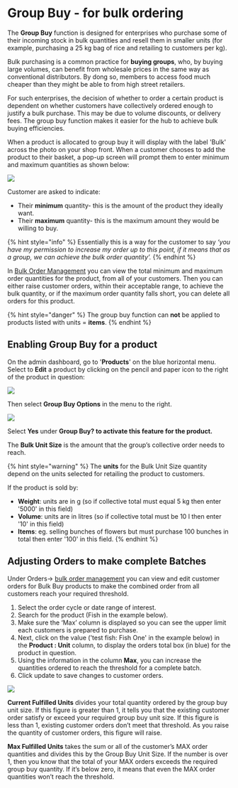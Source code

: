 # Group Buy - for bulk ordering

The **Group Buy** function is designed for enterprises who purchase some of their incoming stock in bulk quantities and resell them in smaller units \(for example, purchasing a 25 kg bag of rice and retailing to customers per kg\).

Bulk purchasing is a common practice for **buying groups**, who, by buying large volumes, can benefit from wholesale prices in the same way as conventional distributors.  By dong so, members to access food much cheaper than they might be able to from high street retailers. 

For such enterprises, the decision of whether to order a certain product is dependent on whether customers have collectively ordered enough to justify a bulk purchase. This may be due to volume discounts, or delivery fees. The group buy function makes it easier for the hub to achieve bulk buying efficiencies.

When a product is allocated to group buy it will display with the label 'Bulk' across the photo on your shop front. When a customer chooses to add the product to their basket, a pop-up screen will prompt them to enter minimum and maximum quantities as shown below:

![](../../.gitbook/assets/bulkbuy.gif)

Customer are asked to indicate:

* Their **minimum** quantity- this is the amount of the product they ideally want.
* Their **maximum** quantity- this is the maximum amount they would be willing to buy.

{% hint style="info" %}
Essentially this is a way for the customer to say _‘you have my permission to increase my order up to this point, if it means that as a group, we can achieve the bulk order quantity’._
{% endhint %}

In [Bulk Order Management](../orders/view-orders.md#bulk-order-management) you can view the total minimum and maximum order quantities for the product, from all of your customers. Then you can either raise customer orders, within their acceptable range, to achieve the bulk quantity, or if the maximum order quantity falls short, you can delete all orders for this product.

{% hint style="danger" %}
The group buy function can **not** be applied to products listed with units = **items**.
{% endhint %}

## Enabling Group Buy for a product

On the admin dashboard, go to '**Products**' on the blue horizontal menu.  Select to **Edit** a product by clicking on the pencil and paper icon to the right of the product in question:

![](../../.gitbook/assets/productedit.jpg)

Then select **Group Buy Options** in the menu to the right.

![](../../.gitbook/assets/groupbuy.jpg)

Select **Yes** under **Group Buy? to activate this feature for the product.**

The **Bulk Unit Size** is the amount that the group’s collective order needs to reach. 

{% hint style="warning" %}
The **units** for the Bulk Unit Size quantity depend on the units selected for retailing the product to customers.  

If the product is sold by:

* **Weight**: units are in g \(so if collective total must equal 5 kg then enter '5000' in this field\)
* **Volume**: units are in litres \(so if collective total must be 10 l then enter '10' in this field\)
* **Items**: eg. selling bunches of flowers but must purchase 100 bunches in total then enter '100' in this field.
{% endhint %}

## Adjusting Orders to make complete Batches

Under Orders-&gt; [bulk order management](../orders/view-orders.md#bulk-order-management) you can view and edit customer orders for Bulk Buy products to make the combined order from all customers reach your required threshold.

1. Select the order cycle or date range of interest.
2. Search for the product \(Fish in the example below\).
3. Make sure the ‘Max’ column is displayed so you can see the upper limit each customers is prepared to purchase.
4. Next, click on the value \('test fish: Fish One' in the example below\) in the **Product : Unit** column, to display the orders total box \(in blue\) for the product in question. 
5. Using the information in the column **Max**, you can increase the quantities ordered to reach the threshold for a complete batch. 
6. Click update to save changes to customer orders.

![](../../.gitbook/assets/bulkorder2.jpg)

**Current Fulfilled Units** divides your total quantity ordered by the group buy unit size. If this figure is greater than 1, it tells you that the existing customer order satisfy or exceed your required group buy unit size. If this figure is less than 1, existing customer orders don’t meet that threshold. As you raise the quantity of customer orders, this figure will raise.

**Max Fulfilled Units** takes the sum or all of the customer’s MAX order quantities and divides this by the Group Buy Unit Size. If the number is over 1, then you know that the total of your MAX orders exceeds the required group buy quantity. If it’s below zero, it means that even the MAX order quantities won’t reach the threshold.

